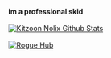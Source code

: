 **im a professional skid**
<br>
<br>
[![Kitzoon Nolix Github Stats](https://github-readme-stats.vercel.app/api/top-langs/?username=kitzoon&langs_count=5&theme=tokyonight&hide=c#)]()
<br>
<br>
[![Rogue Hub](https://github-readme-stats.vercel.app/api/pin/?username=kitzoon&repo=rogue-hub&theme=tokyonight)](https://github.com/Kitzoon/Rogue-Hub)
